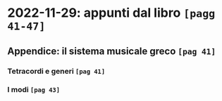 # 2022-11-29: appunti dal libro `[pagg 41-47]`

## Appendice: il sistema musicale greco `[pag 41]`

### Tetracordi e generi `[pag 41]`

### I modi `[pag 43]`